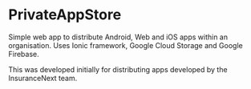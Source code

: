 # PrivateAppStore
Simple web app to distribute Android, Web and iOS apps within an organisation. Uses Ionic framework, Google Cloud Storage and Google Firebase.

This was developed initially for distributing apps developed by the InsuranceNext team.
